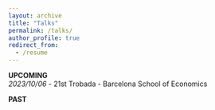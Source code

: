 ```yaml
---
layout: archive
title: "Talks"
permalink: /talks/
author_profile: true
redirect_from:
  - /resume
---
```


**UPCOMING** <br />
*2023/10/06* - 21st Trobada - Barcelona School of Economics

**PAST**
